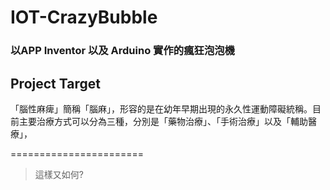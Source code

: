 # IOT-CrazyBubble
### 以APP Inventor 以及 Arduino 實作的瘋狂泡泡機

## Project Target
   「腦性麻痺」簡稱「腦麻」，形容的是在幼年早期出現的永久性運動障礙統稱。目前主要治療方式可以分為三種，分別是「藥物治療」、「手術治療」以及「輔助醫療」，
   
=======================

> 這樣又如何?
